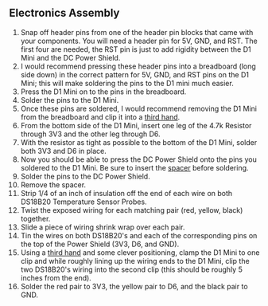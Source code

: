 ## Electronics Assembly 

1. Snap off header pins from one of the header pin blocks that came with your components. You will need a header pin for 5V, GND, and RST. The first four are needed, the RST pin is just to add rigidity between the D1 Mini and the DC Power Shield.
2. I would recommend pressing these header pins into a breadboard (long side down) in the correct pattern for 5V, GND, and RST pins on the D1 Mini; this will make soldering the pins to the D1 mini much easier.
3. Press the D1 Mini on to the pins in the breadboard.
4. Solder the pins to the D1 Mini.
5. Once these pins are soldered, I would recommend removing the D1 Mini from the breadboard and clip it into a [third hand](https://en.wikipedia.org/wiki/Helping_hand_(tool)).
6. From the bottom side of the D1 Mini, insert one leg of the 4.7k Resistor through 3V3 and the other leg through D6.
7. With the resistor as tight as possible to the bottom of the D1 Mini, solder both 3V3 and D6 in place.
8. Now you should be able to press the DC Power Shield onto the pins you soldered to the D1 Mini. Be sure to insert the [spacer](https://www.printables.com/model/259295-esp-shield-solder-spacer) before soldering.
9. Solder the pins to the DC Power Shield.
10. Remove the spacer.
11. Strip 1/4 of an inch of insulation off the end of each wire on both DS18B20 Temperature Sensor Probes.
12. Twist the exposed wiring for each matching pair (red, yellow, black) together.
13. Slide a piece of wiring shrink wrap over each pair.
14. Tin the wires on both DS18B20's and each of the corresponding pins on the top of the Power Shield (3V3, D6, and GND).
15. Using a [third hand](https://en.wikipedia.org/wiki/Helping_hand_(tool)) and some clever positioning, clamp the D1 Mini to one clip and while roughly lining up the wiring ends to the D1 Mini, clip the two DS18B20's wiring into the second clip (this should be roughly 5 inches from the end).
16. Solder the red pair to 3V3, the yellow pair to D6, and the black pair to GND. 
